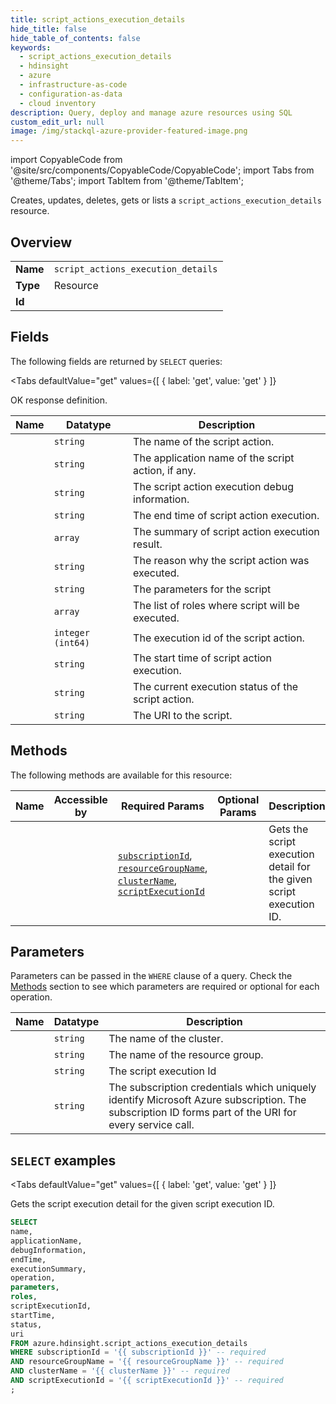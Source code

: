 ```yaml
--- 
title: script_actions_execution_details
hide_title: false
hide_table_of_contents: false
keywords:
  - script_actions_execution_details
  - hdinsight
  - azure
  - infrastructure-as-code
  - configuration-as-data
  - cloud inventory
description: Query, deploy and manage azure resources using SQL
custom_edit_url: null
image: /img/stackql-azure-provider-featured-image.png
---
```


import CopyableCode from '@site/src/components/CopyableCode/CopyableCode';
import Tabs from '@theme/Tabs';
import TabItem from '@theme/TabItem';

Creates, updates, deletes, gets or lists a <code>script_actions_execution_details</code> resource.

## Overview
<table><tbody>
<tr><td><b>Name</b></td><td><code>script_actions_execution_details</code></td></tr>
<tr><td><b>Type</b></td><td>Resource</td></tr>
<tr><td><b>Id</b></td><td><CopyableCode code="azure.hdinsight.script_actions_execution_details" /></td></tr>
</tbody></table>

## Fields

The following fields are returned by `SELECT` queries:

<Tabs
    defaultValue="get"
    values={[
        { label: 'get', value: 'get' }
    ]}
>
<TabItem value="get">

OK response definition.

<table>
<thead>
    <tr>
    <th>Name</th>
    <th>Datatype</th>
    <th>Description</th>
    </tr>
</thead>
<tbody>
<tr>
    <td><CopyableCode code="name" /></td>
    <td><code>string</code></td>
    <td>The name of the script action.</td>
</tr>
<tr>
    <td><CopyableCode code="applicationName" /></td>
    <td><code>string</code></td>
    <td>The application name of the script action, if any.</td>
</tr>
<tr>
    <td><CopyableCode code="debugInformation" /></td>
    <td><code>string</code></td>
    <td>The script action execution debug information.</td>
</tr>
<tr>
    <td><CopyableCode code="endTime" /></td>
    <td><code>string</code></td>
    <td>The end time of script action execution.</td>
</tr>
<tr>
    <td><CopyableCode code="executionSummary" /></td>
    <td><code>array</code></td>
    <td>The summary of script action execution result.</td>
</tr>
<tr>
    <td><CopyableCode code="operation" /></td>
    <td><code>string</code></td>
    <td>The reason why the script action was executed.</td>
</tr>
<tr>
    <td><CopyableCode code="parameters" /></td>
    <td><code>string</code></td>
    <td>The parameters for the script</td>
</tr>
<tr>
    <td><CopyableCode code="roles" /></td>
    <td><code>array</code></td>
    <td>The list of roles where script will be executed.</td>
</tr>
<tr>
    <td><CopyableCode code="scriptExecutionId" /></td>
    <td><code>integer (int64)</code></td>
    <td>The execution id of the script action.</td>
</tr>
<tr>
    <td><CopyableCode code="startTime" /></td>
    <td><code>string</code></td>
    <td>The start time of script action execution.</td>
</tr>
<tr>
    <td><CopyableCode code="status" /></td>
    <td><code>string</code></td>
    <td>The current execution status of the script action.</td>
</tr>
<tr>
    <td><CopyableCode code="uri" /></td>
    <td><code>string</code></td>
    <td>The URI to the script.</td>
</tr>
</tbody>
</table>
</TabItem>
</Tabs>

## Methods

The following methods are available for this resource:

<table>
<thead>
    <tr>
    <th>Name</th>
    <th>Accessible by</th>
    <th>Required Params</th>
    <th>Optional Params</th>
    <th>Description</th>
    </tr>
</thead>
<tbody>
<tr>
    <td><a href="#get"><CopyableCode code="get" /></a></td>
    <td><CopyableCode code="select" /></td>
    <td><a href="#parameter-subscriptionId"><code>subscriptionId</code></a>, <a href="#parameter-resourceGroupName"><code>resourceGroupName</code></a>, <a href="#parameter-clusterName"><code>clusterName</code></a>, <a href="#parameter-scriptExecutionId"><code>scriptExecutionId</code></a></td>
    <td></td>
    <td>Gets the script execution detail for the given script execution ID.</td>
</tr>
</tbody>
</table>

## Parameters

Parameters can be passed in the `WHERE` clause of a query. Check the [Methods](#methods) section to see which parameters are required or optional for each operation.

<table>
<thead>
    <tr>
    <th>Name</th>
    <th>Datatype</th>
    <th>Description</th>
    </tr>
</thead>
<tbody>
<tr id="parameter-clusterName">
    <td><CopyableCode code="clusterName" /></td>
    <td><code>string</code></td>
    <td>The name of the cluster.</td>
</tr>
<tr id="parameter-resourceGroupName">
    <td><CopyableCode code="resourceGroupName" /></td>
    <td><code>string</code></td>
    <td>The name of the resource group.</td>
</tr>
<tr id="parameter-scriptExecutionId">
    <td><CopyableCode code="scriptExecutionId" /></td>
    <td><code>string</code></td>
    <td>The script execution Id</td>
</tr>
<tr id="parameter-subscriptionId">
    <td><CopyableCode code="subscriptionId" /></td>
    <td><code>string</code></td>
    <td>The subscription credentials which uniquely identify Microsoft Azure subscription. The subscription ID forms part of the URI for every service call.</td>
</tr>
</tbody>
</table>

## `SELECT` examples

<Tabs
    defaultValue="get"
    values={[
        { label: 'get', value: 'get' }
    ]}
>
<TabItem value="get">

Gets the script execution detail for the given script execution ID.

```sql
SELECT
name,
applicationName,
debugInformation,
endTime,
executionSummary,
operation,
parameters,
roles,
scriptExecutionId,
startTime,
status,
uri
FROM azure.hdinsight.script_actions_execution_details
WHERE subscriptionId = '{{ subscriptionId }}' -- required
AND resourceGroupName = '{{ resourceGroupName }}' -- required
AND clusterName = '{{ clusterName }}' -- required
AND scriptExecutionId = '{{ scriptExecutionId }}' -- required
;
```
</TabItem>
</Tabs>

